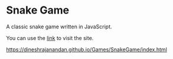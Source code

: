 # Snake Game

A classic snake game written in JavaScript.

You can use the [link](https://dineshrajanandan.github.io/Games/SnakeGame/index.html) to visit the site.

https://dineshrajanandan.github.io/Games/SnakeGame/index.html

